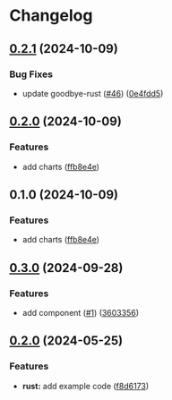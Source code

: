 # Changelog

## [0.2.1](https://github.com/aajimal/release-please-monorepo/compare/goodbye_rust@v0.2.0...goodbye_rust@v0.2.1) (2024-10-09)


### Bug Fixes

* update goodbye-rust ([#46](https://github.com/aajimal/release-please-monorepo/issues/46)) ([0e4fdd5](https://github.com/aajimal/release-please-monorepo/commit/0e4fdd596d603f370ac7763a321403a01ed1b454))

## [0.2.0](https://github.com/aajimal/release-please-monorepo/compare/goodbye_rust-v0.1.0...goodbye_rust@v0.2.0) (2024-10-09)


### Features

* add charts ([ffb8e4e](https://github.com/aajimal/release-please-monorepo/commit/ffb8e4ec9faa4d8d168d9407047e9d1d14a4c6d2))

## 0.1.0 (2024-10-09)


### Features

* add charts ([ffb8e4e](https://github.com/aajimal/release-please-monorepo/commit/ffb8e4ec9faa4d8d168d9407047e9d1d14a4c6d2))

## [0.3.0](https://github.com/astriaorg/release-please-monorepo/compare/goodbye_rust-v0.2.0...goodbye_rust@v0.3.0) (2024-09-28)


### Features

* add component ([#1](https://github.com/astriaorg/release-please-monorepo/issues/1)) ([3603356](https://github.com/astriaorg/release-please-monorepo/commit/3603356f99349ed729f63c856014f95a7f754d4f))

## [0.2.0](https://github.com/amarjanica/release-please-monorepo-example/compare/hello_rust-v0.1.0...hello_rust@v0.2.0) (2024-05-25)


### Features

* **rust:** add example code ([f8d6173](https://github.com/amarjanica/release-please-monorepo-example/commit/f8d61736e63e4c1baf1d881c50556fa0ba6829d0))

